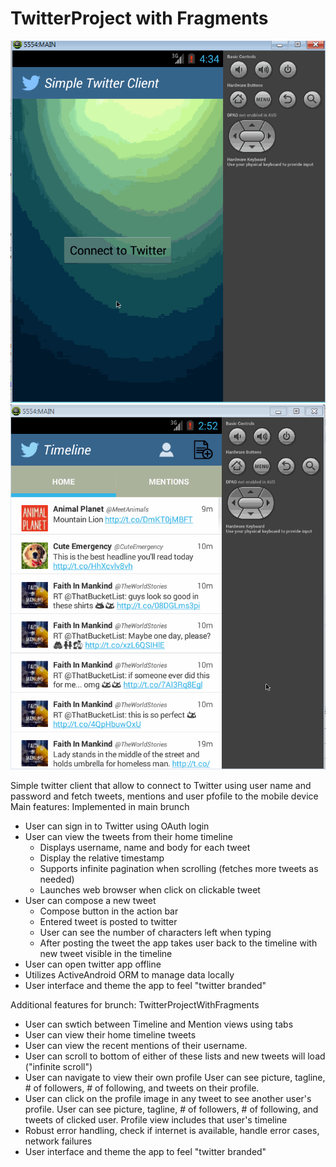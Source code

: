 TwitterProject with Fragments
==============
![alt tag](https://github.com/olevitsky/TwitterProject/blob/TwitterProjectWithFragments/Twitter2_timelines_2.gif)
![alt tag](https://github.com/olevitsky/TwitterProject/blob/TwitterProjectWithFragments/Twitter2_timelines_2_userProfile_v2.gif)

Simple twitter client that allow to connect to Twitter using user name and password and fetch tweets, mentions and user pfofile to the mobile device
Main features:
Implemented in main brunch
- User can sign in to Twitter using OAuth login
- User can view the tweets from their home timeline
  - Displays username, name and body for each tweet
  - Display the relative timestamp
  - Supports infinite pagination when scrolling (fetches more tweets as needed)
  - Launches web browser when click on clickable tweet
- User can compose a new tweet
  - Compose button in the action bar
  - Entered tweet is posted to twitter
  - User can see the number of characters left when typing
  - After posting the tweet the app takes user back to the timeline with new tweet visible in the timeline
- User can open twitter app offline
 - Utilizes ActiveAndroid ORM to manage data locally
- User interface and theme the app to feel "twitter branded"

Additional features for brunch: TwitterProjectWithFragments
 - User can swtich between Timeline and Mention views using tabs
 - User can view their home timeline tweets
 - User can view the recent mentions of their username.
 - User can scroll to bottom of either of these lists and new tweets will load ("infinite scroll")
 - User can navigate to view their own profile
     User can see picture, tagline, # of followers, # of following, and tweets on their profile.
- User can click on the profile image in any tweet to see another user's profile.
    User can see picture, tagline, # of followers, # of following, and tweets of clicked user.
    Profile view  includes that user's timeline
- Robust error handling, check if internet is available, handle error cases, network failures
- User interface and theme the app to feel "twitter branded"


    



